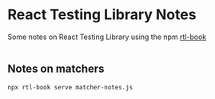 # React Testing Library Notes

Some notes on React Testing Library using the npm [rtl-book](https://www.npmjs.com/package/rtl-book) 

```

```


## Notes on matchers



```
npx rtl-book serve matcher-notes.js
```